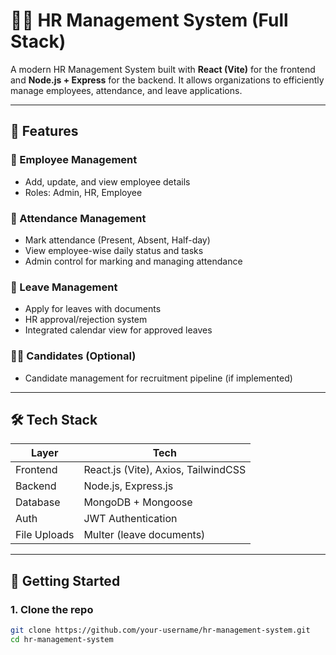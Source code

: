 # 🧑‍💼 HR Management System (Full Stack)

A modern HR Management System built with **React (Vite)** for the frontend and **Node.js + Express** for the backend. It allows organizations to efficiently manage employees, attendance, and leave applications.

---

## 📌 Features

### 👤 Employee Management
- Add, update, and view employee details
- Roles: Admin, HR, Employee

### 📅 Attendance Management
- Mark attendance (Present, Absent, Half-day)
- View employee-wise daily status and tasks
- Admin control for marking and managing attendance

### 📝 Leave Management
- Apply for leaves with documents
- HR approval/rejection system
- Integrated calendar view for approved leaves

### 🧑‍💻 Candidates (Optional)
- Candidate management for recruitment pipeline (if implemented)

---

## 🛠️ Tech Stack

| Layer        | Tech                    |
|--------------|-------------------------|
| Frontend     | React.js (Vite), Axios, TailwindCSS |
| Backend      | Node.js, Express.js     |
| Database     | MongoDB + Mongoose      |
| Auth         | JWT Authentication      |
| File Uploads | Multer (leave documents)|


---

## 🚀 Getting Started

### 1. Clone the repo

```bash
git clone https://github.com/your-username/hr-management-system.git
cd hr-management-system
